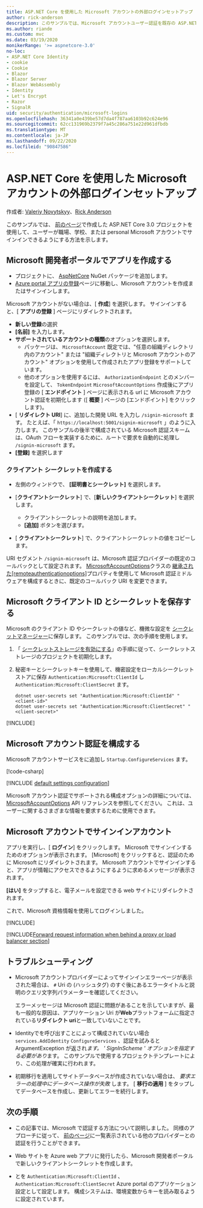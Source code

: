 ```yaml
---
title: ASP.NET Core を使用した Microsoft アカウントの外部ログインセットアップ
author: rick-anderson
description: このサンプルでは、Microsoft アカウントユーザー認証を既存の ASP.NET Core アプリに統合する方法を示します。
ms.author: riande
ms.custom: mvc
ms.date: 03/19/2020
monikerRange: '>= aspnetcore-3.0'
no-loc:
- ASP.NET Core Identity
- cookie
- Cookie
- Blazor
- Blazor Server
- Blazor WebAssembly
- Identity
- Let's Encrypt
- Razor
- SignalR
uid: security/authentication/microsoft-logins
ms.openlocfilehash: 36341a0e439be57d7da4f787aa6103b92c624e96
ms.sourcegitcommit: 62cc131969b2379f7a45c286a751e22d961dfbdb
ms.translationtype: MT
ms.contentlocale: ja-JP
ms.lasthandoff: 09/22/2020
ms.locfileid: "90847586"
---
```

# <a name="microsoft-account-external-login-setup-with-aspnet-core"></a>ASP.NET Core を使用した Microsoft アカウントの外部ログインセットアップ

作成者: [Valeriy Novytskyy](https://github.com/01binary)、[Rick Anderson](https://twitter.com/RickAndMSFT)

このサンプルでは、 [前のページ](xref:security/authentication/social/index)で作成した ASP.NET Core 3.0 プロジェクトを使用して、ユーザーが職場、学校、または personal Microsoft アカウントでサインインできるようにする方法を示します。

## <a name="create-the-app-in-microsoft-developer-portal"></a>Microsoft 開発者ポータルでアプリを作成する

* プロジェクトに、 [AspNetCore](https://www.nuget.org/packages/Microsoft.AspNetCore.Authentication.MicrosoftAccount/) NuGet パッケージを追加します。
* [Azure portal アプリの登録](https://go.microsoft.com/fwlink/?linkid=2083908)ページに移動し、Microsoft アカウントを作成またはサインインします。

Microsoft アカウントがない場合は、[ **作成**] を選択します。 サインインすると、[ **アプリの登録** ] ページにリダイレクトされます。

* **新しい登録**の選択
* **[名前]** を入力します。
* **サポートされているアカウントの種類**のオプションを選択します。  <!-- Accounts for any org work with MS domain accounts. Most folks probably want the last option, personal MS accounts. It took 24 hours after setting this up for the keys to work -->
  * パッケージは、 `MicrosoftAccount` 既定では、"任意の組織ディレクトリ内のアカウント" または "組織ディレクトリと Microsoft アカウントのアカウント" オプションを使用して作成されたアプリ登録をサポートしています。
  * 他のオプションを使用するには、 `AuthorizationEndpoint` とのメンバーを設定して、 `TokenEndpoint` `MicrosoftAccountOptions` 作成後にアプリ登録の [ **エンドポイント** ] ページに表示される url に Microsoft アカウント認証を初期化します ([ **概要** ] ページの [エンドポイント] をクリックします)。
* [ **リダイレクト URI**] に、追加した開発 URL を入力し `/signin-microsoft` ます。 たとえば、「 `https://localhost:5001/signin-microsoft` 」のように入力します。 このサンプルの後半で構成されている Microsoft 認証スキームは、OAuth フローを実装するために、ルートで要求を自動的に処理し `/signin-microsoft` ます。
* **[登録]** を選択します

### <a name="create-client-secret"></a>クライアント シークレットを作成する

* 左側のウィンドウで、 **[証明書とシークレット]** を選択します。
* [**クライアントシークレット**] で、[**新しいクライアントシークレット**] を選択します。

  * クライアントシークレットの説明を追加します。
  * **[追加]** ボタンを選びます。

* [ **クライアントシークレット**] で、クライアントシークレットの値をコピーします。

URI セグメント `/signin-microsoft` は、Microsoft 認証プロバイダーの既定のコールバックとして設定されます。 [MicrosoftAccountOptions](/dotnet/api/microsoft.aspnetcore.authentication.microsoftaccount.microsoftaccountoptions)クラスの [継承された[remoteauthenticationoptions]](/dotnet/api/microsoft.aspnetcore.authentication.remoteauthenticationoptions.callbackpath)プロパティを使用して Microsoft 認証ミドルウェアを構成するときに、既定のコールバック URI を変更できます。

## <a name="store-the-microsoft-client-id-and-secret"></a>Microsoft クライアント ID とシークレットを保存する

Microsoft のクライアント ID やシークレットの値など、機微な設定を [シークレットマネージャー](xref:security/app-secrets)に保存します。 このサンプルでは、次の手順を使用します。

1. 「 [シークレットストレージを有効にする](xref:security/app-secrets#enable-secret-storage)」の手順に従って、シークレットストレージのプロジェクトを初期化します。
1. 秘密キーとシークレットキーを使用して、機密設定をローカルシークレットストアに保存 `Authentication:Microsoft:ClientId` し `Authentication:Microsoft:ClientSecret` ます。

    ```dotnetcli
    dotnet user-secrets set "Authentication:Microsoft:ClientId" "<client-id>"
    dotnet user-secrets set "Authentication:Microsoft:ClientSecret" "<client-secret>"
    ```

[!INCLUDE[](~/includes/environmentVarableColon.md)]

## <a name="configure-microsoft-account-authentication"></a>Microsoft アカウント認証を構成する

Microsoft アカウントサービスをに追加し `Startup.ConfigureServices` ます。

[!code-csharp[](~/security/authentication/social/social-code/3.x/StartupMS3x.cs?name=snippet&highlight=10-14)]

[!INCLUDE [default settings configuration](includes/default-settings.md)]

Microsoft アカウント認証でサポートされる構成オプションの詳細については、 [MicrosoftAccountOptions](/dotnet/api/microsoft.aspnetcore.builder.microsoftaccountoptions) API リファレンスを参照してください。 これは、ユーザーに関するさまざまな情報を要求するために使用できます。

## <a name="sign-in-with-microsoft-account"></a>Microsoft アカウントでサインインアカウント

アプリを実行し、[ **ログイン**] をクリックします。 Microsoft でサインインするためのオプションが表示されます。 [Microsoft] をクリックすると、認証のために Microsoft にリダイレクトされます。 Microsoft アカウントでサインインすると、アプリが情報にアクセスできるようにするように求めるメッセージが表示されます。

**[はい]** をタップすると、電子メールを設定できる web サイトにリダイレクトされます。

これで、Microsoft 資格情報を使用してログインしました。

[!INCLUDE[](includes/chain-auth-providers.md)]

[!INCLUDE[Forward request information when behind a proxy or load balancer section](includes/forwarded-headers-middleware.md)]

## <a name="troubleshooting"></a>トラブルシューティング

* Microsoft アカウントプロバイダーによってサインインエラーページが表示された場合は、 `#` Uri の (ハッシュタグ) のすぐ後にあるエラータイトルと説明のクエリ文字列パラメーターを確認してください。

  エラーメッセージは Microsoft 認証に問題があることを示していますが、最も一般的な原因は、アプリケーション Uri が**Web**プラットフォームに指定されている**リダイレクト uri**と一致していないことです。
* Identityでを呼び出すことによって構成されていない場合 `services.AddIdentity` `ConfigureServices` 、認証を試みると ArgumentException が返され*ます。 ' SignInScheme ' オプションを指定する必要があり*ます。 このサンプルで使用するプロジェクトテンプレートにより、この処理が確実に行われます。
* 初期移行を適用してサイトデータベースが作成されていない場合は、 *要求エラーの処理中にデータベース操作が失敗* します。 [ **移行の適用** ] をタップしてデータベースを作成し、更新してエラーを続行します。

## <a name="next-steps"></a>次の手順

* この記事では、Microsoft で認証する方法について説明しました。 同様のアプローチに従って、 [前のページ](xref:security/authentication/social/index)に一覧表示されている他のプロバイダーとの認証を行うことができます。

* Web サイトを Azure web アプリに発行したら、Microsoft 開発者ポータルで新しいクライアントシークレットを作成します。

* とを `Authentication:Microsoft:ClientId` 、 `Authentication:Microsoft:ClientSecret` Azure portal のアプリケーション設定として設定します。 構成システムは、環境変数からキーを読み取るように設定されています。

